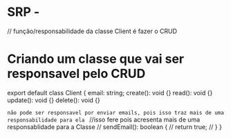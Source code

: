 # SRP - 


// função/responsabilidade da classe Client é fazer o CRUD

# Criando um classe que vai ser responsavel pelo CRUD
export default class Client {
  email: string;
  create(): void {}
  read(): void {}
  update(): void {}
  delete(): void {}
  
  `não pode ser responsavel por enviar emails, pois isso traz mais de uma responsabilidade para ela ` 
  //isso fere pois acresenta mais de uma responsablidade para a Classe
  //   sendEmail(): boolean {
  //     return true;
  //   }
}

